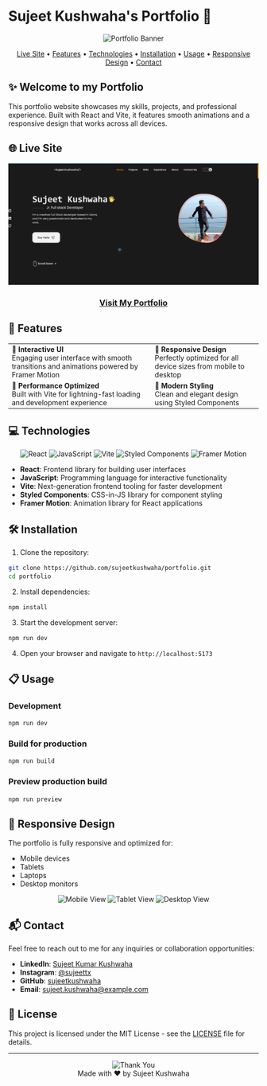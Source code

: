 # Sujeet Kushwaha's Portfolio 🚀

<div align="center">
  <img src="https://user-images.githubusercontent.com/74038190/241765440-80728820-e06b-4f96-9c9e-9df46f0cc0a5.gif" alt="Portfolio Banner" width="800"/>
</div>

<p align="center">
  <a href="#live-site">Live Site</a> •
  <a href="#features">Features</a> •
  <a href="#technologies">Technologies</a> •
  <a href="#installation">Installation</a> •
  <a href="#usage">Usage</a> •
  <a href="#responsive-design">Responsive Design</a> •
  <a href="#contact">Contact</a>
</p>

## ✨ Welcome to my Portfolio

This portfolio website showcases my skills, projects, and professional experience. Built with React and Vite, it features smooth animations and a responsive design that works across all devices.

## 🌐 Live Site

<div align="center">
  <a href="https://sujeetkushwaha.vercel.app" target="_blank">
    <img src="./Images/Screenshot 2025-03-08 091649.png" alt="Portfolio Website Screenshot" />
  </a>
  
  ### [Visit My Portfolio](https://sujeetkushwaha.vercel.app)
</div>

## 🌟 Features

<table>
  <tr>
    <td>
      <strong>🎯 Interactive UI</strong><br>
      Engaging user interface with smooth transitions and animations powered by Framer Motion
    </td>
    <td>
      <strong>📱 Responsive Design</strong><br>
      Perfectly optimized for all device sizes from mobile to desktop
    </td>
  </tr>
  <tr>
    <td>
      <strong>🚀 Performance Optimized</strong><br>
      Built with Vite for lightning-fast loading and development experience
    </td>
    <td>
      <strong>🎨 Modern Styling</strong><br>
      Clean and elegant design using Styled Components
    </td>
  </tr>
</table>

## 💻 Technologies

<p align="center">
  <img src="https://cdn.jsdelivr.net/gh/devicons/devicon/icons/react/react-original.svg" alt="React" title="React" width="60" height="60"/>
  <img src="https://cdn.jsdelivr.net/gh/devicons/devicon/icons/javascript/javascript-original.svg" alt="JavaScript" title="JavaScript" width="60" height="60"/>
  <img src="https://vitejs.dev/logo.svg" alt="Vite" title="Vite" width="60" height="60"/>
  <img src="https://raw.githubusercontent.com/styled-components/brand/master/styled-components.png" alt="Styled Components" title="Styled Components" width="60" height="60"/>
  <img src="https://user-images.githubusercontent.com/38039349/60953119-d3c6f300-a2fc-11e9-9596-4978e5d52180.png" alt="Framer Motion" title="Framer Motion" width="60" height="60"/>
</p>

- **React**: Frontend library for building user interfaces
- **JavaScript**: Programming language for interactive functionality
- **Vite**: Next-generation frontend tooling for faster development
- **Styled Components**: CSS-in-JS library for component styling
- **Framer Motion**: Animation library for React applications

## 🛠️ Installation

1. Clone the repository:
```bash
git clone https://github.com/sujeetkushwaha/portfolio.git
cd portfolio
```

2. Install dependencies:
```bash
npm install
```

3. Start the development server:
```bash
npm run dev
```

4. Open your browser and navigate to `http://localhost:5173`

## 📋 Usage

### Development

```bash
npm run dev
```

### Build for production

```bash
npm run build
```

### Preview production build

```bash
npm run preview
```

## 📱 Responsive Design

The portfolio is fully responsive and optimized for:
- Mobile devices
- Tablets
- Laptops
- Desktop monitors

<div align="center">
  <img src="https://user-images.githubusercontent.com/74038190/216122041-518ac897-8d92-4c6b-9b3f-ca01dcaf38ee.png" alt="Mobile View" width="200"/>
  <img src="https://user-images.githubusercontent.com/74038190/216122049-276bc7a5-7e1a-4fc0-90a5-e0f4b77562a7.png" alt="Tablet View" width="300"/>
  <img src="https://user-images.githubusercontent.com/74038190/216122052-61027a1d-d4ce-4e3c-9eae-8565644307fe.png" alt="Desktop View" width="400"/>
</div>

## 📬 Contact

Feel free to reach out to me for any inquiries or collaboration opportunities:

- **LinkedIn**: [Sujeet Kumar Kushwaha](https://www.linkedin.com/in/sujeet-kumar-kushwaha-468304252/)
- **Instagram**: [@sujeettx](https://instagram.com/sujeettx)
- **GitHub**: [sujeetkushwaha](https://github.com/sujeetkushwaha)
- **Email**: sujeet.kushwaha@example.com

## 📄 License

This project is licensed under the MIT License - see the [LICENSE](LICENSE) file for details.

---

<p align="center">
  <img src="https://user-images.githubusercontent.com/74038190/216122069-5b8cc5c1-1b0b-4146-b105-db4dbbc8e0c3.png" alt="Thank You" width="100" height="100"/>
  <br>
  Made with ❤️ by Sujeet Kushwaha
</p>